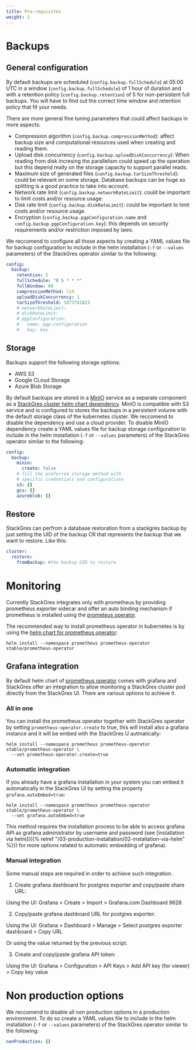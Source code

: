 ```yaml
---
title: Pre-requisites
weight: 1
---
```


# Backups

## General configuration

By default backups are scheduled (`config.backup.fullSchedule`) at 05:00 UTC in a window
 (`config.backup.fullSchedule`) of 1 hour of duration and with a retention policy
 (`config.backup.retention`) of 5 for non-persistent full backups. You will have to find out the
 correct time window and retention policy that fit your needs.

There are more general fine tuning parameters that could affect backups in more aspects:

* Compression algorithm (`config.backup.compressionMethod`): affect backup size and computational
 resources used when creating and reading them.
* Upload disk concurrency (`config.backup.uploadDiskConcurrency`): When reading from disk incresing
 the parallelism could speed up the operation but this depend really on the storage capacity to
 support parallel reads.
* Maximum size of generated files (`config.backup.tarSizeThreshold`): could be relevant on some
 storage. Database backups can be huge so splitting is a good practice to take into account.
* Network rate limit (`config.backup.networkRateLimit`): could be important to limit costs and/or
 resource usage.
* Disk rate limit (`config.backup.diskRateLimit`): could be important to limit costs and/or
 resource usage.
* Encryption (`config.backup.pgpConfiguration.name` and `config.backup.pgpConfiguration.key`):
 this depends on security requirements and/or restriction imposed by laws.

We reccomend to configure all those aspects by creating a YAML values file for backup
 configuration to include in the helm installation (`-f` or `--values` parameters) of the
 StackGres operator similar to the following:

``` yaml
config:
  backup:
    retention: 5
    fullSchedule: "0 5 * * *"
    fullWindow: 60
    compressionMethod: lz4
    uploadDiskConcurrency: 1
    tarSizeThreshold: 1073741823
    # networkRateLimit:
    # diskRateLimit:
    # pgpConfiguration:
    #   name: pgp-configuration
    #   key: key
```

## Storage

Backups support the following storage options:
 
* AWS S3
* Google CLoud Storage
* Azure Blob Storage

By default backups are stored in a [MinIO](https://min.io/) service as a separate component as a
 [StackGres cluster helm chart dependency](https://github.com/helm/charts/tree/master/stable/minio).
 MinIO is compatible with S3 service and is configured to stores the backups in a persistent volume
 with the default storage class of the kubernetes cluster. We reccomend to disable the dependency
 and use a cloud provider. To disable MinIO dependency create a YAML values file for backup storage
 configuration  to include in the helm installation (`-f` or `--values` parameters) of the
 StackGres operator similar to the following:

``` yaml
config:
  backup:
    minio:
      create: false
    # fill the preferred storage method with
    # specific credentials and configurations
    s3: {}
    gcs: {}
    azureblob: {}
```

## Restore

StackGres can perfrom a database restoration from a stackgres backup by just setting the UID of 
 the backup CR that represents the backup that we want to restore. Like this:

``` yaml
cluster:
  restore:
    fromBackup: #the backup UID to restore
```

# Monitoring

Currently StackGres integrates only with prometheus by providing prometheus exporter sidecar and
 offer an auto binding mechanism if prometheus is installed using the [prometeus operator](https://github.com/coreos/prometheus-operator).

The recommended way to install prometheus operator in kubernetes is by using the [helm chart for prometheus operator](https://github.com/helm/charts/tree/master/stable/prometheus-operator):

```
helm install --namespace prometheus prometheus-operator stable/prometheus-operator
```

## Grafana integration

By default helm chart of [prometheus operator](https://github.com/coreos/prometheus-operator) comes
 with grafana and StackGres offer an integration to allow monitoring a StackGres cluster pod
 directly from the StackGres UI. There are various options to achieve it.


### All in one

You can install the prometheus operator together with StackGres operator by setting
 `prometheus-operator.create` to true, this will install also a grafana instance and it will be
 embed with the StackGres U autmatically:

```
helm install --namespace prometheus prometheus-operator stable/prometheus-operator \
  --set prometheus-operator.create=true
```

### Automatic integration

If you already have a grafana installation in your system you can embed it automatically in the
 StackGres UI by setting the property `grafana.autoEmbed=true`:

```
helm install --namespace prometheus prometheus-operator stable/prometheus-operator \
  --set grafana.autoEmbed=true
```

This method requires the installation process to be able to access grafana API as grafana
 administrator by username and password (see [installation via helm]({{% relref "/03-production-installation/02-installation-via-helm" %}})
 for more options related to automatic embedding of grafana).

### Manual integration

Some manual steps are required in order to achieve such integration.

1. Create grafana dashboard for postgres exporter and copy/paste share URL:

Using the UI: Grafana > Create > Import > Grafana.com Dashboard 9628

2. Copy/paste grafana dashboard URL for postgres exporter:

Using the UI: Grafana > Dashboard > Manage > Select postgres exporter dashboard > Copy URL

Or using the value returned by the previous script.

3. Create and copy/paste grafana API token:

Using the UI: Grafana > Configuration > API Keys > Add API key (for viewer) > Copy key value

# Non production options

We reccomend to disable all non production options in a production environment. To do so create a
 YAML values file to include in the helm installation (`-f` or `--values` parameters) of the
 StackGres operator similar to the following:

``` yaml
nonProduction: {}
```
